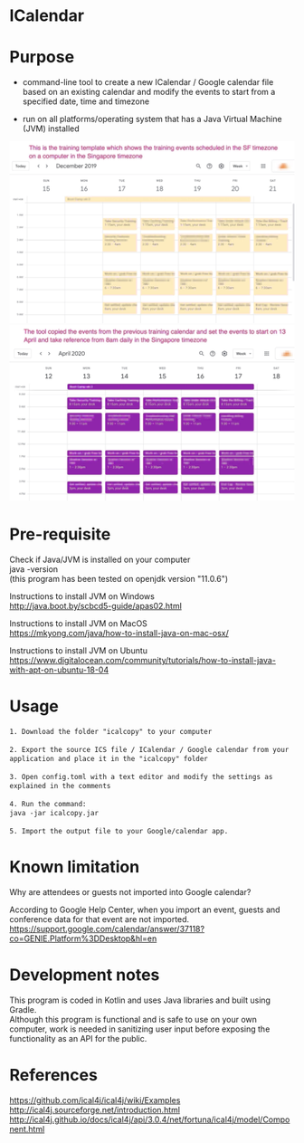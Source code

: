 # ICalendar

# Purpose

- command-line tool to create a new ICalendar / Google calendar file based on an existing calendar and modify the events to start from a specified date, time and timezone <br />

- run on all platforms/operating system that has a Java Virtual Machine (JVM) installed


![source](https://raw.githubusercontent.com/marknismo/ICalendar/master/images/source.jpg)
![output](https://raw.githubusercontent.com/marknismo/ICalendar/master/images/output.jpg)

# Pre-requisite
Check if Java/JVM is installed on your computer <br />
java -version <br />
(this program has been tested on openjdk version "11.0.6")


Instructions to install JVM on Windows <br />
http://java.boot.by/scbcd5-guide/apas02.html


Instructions to install JVM on MacOS <br />
https://mkyong.com/java/how-to-install-java-on-mac-osx/


Instructions to install JVM on Ubuntu <br />
https://www.digitalocean.com/community/tutorials/how-to-install-java-with-apt-on-ubuntu-18-04



# Usage

```
1. Download the folder "icalcopy" to your computer

2. Export the source ICS file / ICalendar / Google calendar from your application and place it in the "icalcopy" folder
 
3. Open config.toml with a text editor and modify the settings as explained in the comments
 
4. Run the command:
java -jar icalcopy.jar
 
5. Import the output file to your Google/calendar app.
```

# Known limitation

Why are attendees or guests not imported into Google calendar? <br />

According to Google Help Center, when you import an event, guests and conference data for that event are not imported. <br />
https://support.google.com/calendar/answer/37118?co=GENIE.Platform%3DDesktop&hl=en



# Development notes

This program is coded in Kotlin and uses Java libraries and built using Gradle. <br />
Although this program is functional and is safe to use on your own computer, work is needed in sanitizing user input before exposing the functionality as an API for the public.




# References

https://github.com/ical4j/ical4j/wiki/Examples <br />
http://ical4j.sourceforge.net/introduction.html <br />
http://ical4j.github.io/docs/ical4j/api/3.0.4/net/fortuna/ical4j/model/Component.html



